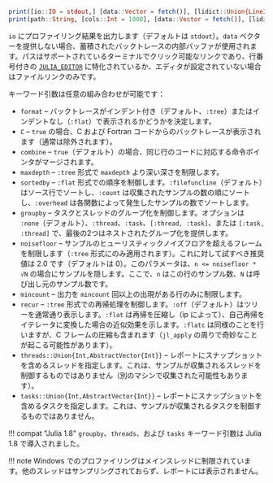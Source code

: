 ```julia
print([io::IO = stdout,] [data::Vector = fetch()], [lidict::Union{LineInfoDict, LineInfoFlatDict} = getdict(data)]; kwargs...)
print(path::String, [cols::Int = 1000], [data::Vector = fetch()], [lidict::Union{LineInfoDict, LineInfoFlatDict} = getdict(data)]; kwargs...)
```

`io` にプロファイリング結果を出力します（デフォルトは `stdout`）。`data` ベクターを提供しない場合、蓄積されたバックトレースの内部バッファが使用されます。パスはサポートされているターミナルでクリック可能なリンクであり、行番号付きの [`JULIA_EDITOR`](@ref) に特化されているか、エディタが設定されていない場合はファイルリンクのみです。

キーワード引数は任意の組み合わせが可能です：

  * `format` – バックトレースがインデント付き（デフォルト、`:tree`）またはインデントなし（`:flat`）で表示されるかどうかを決定します。
  * `C` – `true` の場合、C および Fortran コードからのバックトレースが表示されます（通常は除外されます）。
  * `combine` – `true`（デフォルト）の場合、同じ行のコードに対応する命令ポインタがマージされます。
  * `maxdepth` – `:tree` 形式で `maxdepth` より深い深さを制限します。
  * `sortedby` – `:flat` 形式での順序を制御します。`:filefuncline`（デフォルト）はソース行でソートし、`:count` は収集されたサンプルの数の順にソートし、`:overhead` は各関数によって発生したサンプルの数でソートします。
  * `groupby` – タスクとスレッドのグループ化を制御します。オプションは `:none`（デフォルト）、`:thread`、`:task`、`[:thread, :task]`、または `[:task, :thread]` で、最後の2つはネストされたグループ化を提供します。
  * `noisefloor` – サンプルのヒューリスティックノイズフロアを超えるフレームを制限します（`:tree` 形式にのみ適用されます）。これに対して試すべき推奨値は 2.0 です（デフォルトは 0）。このパラメータは、`n <= noisefloor * √N` の場合にサンプルを隠します。ここで、`n` はこの行のサンプル数、`N` は呼び出し元のサンプル数です。
  * `mincount` – 出力を `mincount` 回以上の出現がある行のみに制限します。
  * `recur` – `:tree` 形式での再帰処理を制御します。`:off`（デフォルト）はツリーを通常通り表示します。`:flat` は再帰を圧縮し（ip によって）、自己再帰をイテレータに変換した場合の近似効果を示します。`:flatc` は同様のことを行いますが、C フレームの圧縮も含まれます（`jl_apply` の周りで奇妙なことが起こる可能性があります）。
  * `threads::Union{Int,AbstractVector{Int}}` – レポートにスナップショットを含めるスレッドを指定します。これは、サンプルが収集されるスレッドを制御するものではありません（別のマシンで収集された可能性もあります）。
  * `tasks::Union{Int,AbstractVector{Int}}` – レポートにスナップショットを含めるタスクを指定します。これは、サンプルが収集されるタスクを制御するものではありません。

!!! compat "Julia 1.8"
    `groupby`、`threads`、および `tasks` キーワード引数は Julia 1.8 で導入されました。


!!! note
    Windows でのプロファイリングはメインスレッドに制限されています。他のスレッドはサンプリングされておらず、レポートには表示されません。

